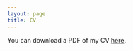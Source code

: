 ```yaml
---
layout: page
title: CV
---
```


You can download a PDF of my CV [here](https://github.com/EnzoMonino/EnzoMonino.github.io/blob/master/CV.pdf).

